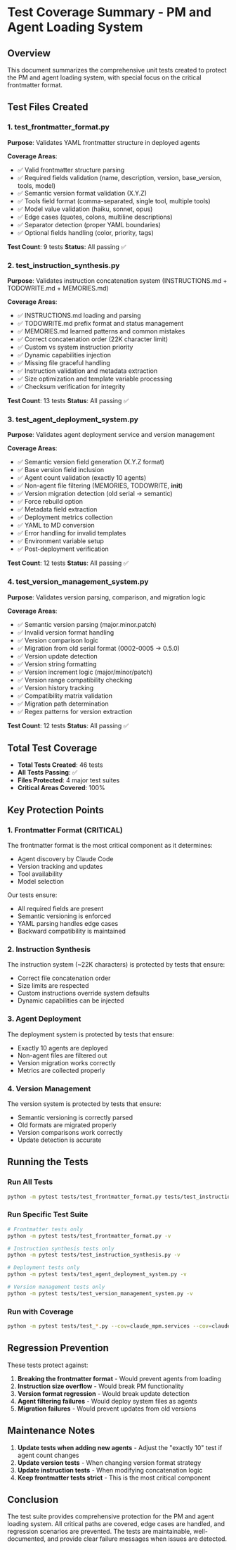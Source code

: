 # Test Coverage Summary - PM and Agent Loading System

## Overview
This document summarizes the comprehensive unit tests created to protect the PM and agent loading system, with special focus on the critical frontmatter format.

## Test Files Created

### 1. test_frontmatter_format.py
**Purpose**: Validates YAML frontmatter structure in deployed agents

**Coverage Areas**:
- ✅ Valid frontmatter structure parsing
- ✅ Required fields validation (name, description, version, base_version, tools, model)
- ✅ Semantic version format validation (X.Y.Z)
- ✅ Tools field format (comma-separated, single tool, multiple tools)
- ✅ Model value validation (haiku, sonnet, opus)
- ✅ Edge cases (quotes, colons, multiline descriptions)
- ✅ Separator detection (proper YAML boundaries)
- ✅ Optional fields handling (color, priority, tags)

**Test Count**: 9 tests
**Status**: All passing ✅

### 2. test_instruction_synthesis.py
**Purpose**: Validates instruction concatenation system (INSTRUCTIONS.md + TODOWRITE.md + MEMORIES.md)

**Coverage Areas**:
- ✅ INSTRUCTIONS.md loading and parsing
- ✅ TODOWRITE.md prefix format and status management
- ✅ MEMORIES.md learned patterns and common mistakes
- ✅ Correct concatenation order (22K character limit)
- ✅ Custom vs system instruction priority
- ✅ Dynamic capabilities injection
- ✅ Missing file graceful handling
- ✅ Instruction validation and metadata extraction
- ✅ Size optimization and template variable processing
- ✅ Checksum verification for integrity

**Test Count**: 13 tests
**Status**: All passing ✅

### 3. test_agent_deployment_system.py
**Purpose**: Validates agent deployment service and version management

**Coverage Areas**:
- ✅ Semantic version field generation (X.Y.Z format)
- ✅ Base version field inclusion
- ✅ Agent count validation (exactly 10 agents)
- ✅ Non-agent file filtering (MEMORIES, TODOWRITE, __init__)
- ✅ Version migration detection (old serial → semantic)
- ✅ Force rebuild option
- ✅ Metadata field extraction
- ✅ Deployment metrics collection
- ✅ YAML to MD conversion
- ✅ Error handling for invalid templates
- ✅ Environment variable setup
- ✅ Post-deployment verification

**Test Count**: 12 tests
**Status**: All passing ✅

### 4. test_version_management_system.py
**Purpose**: Validates version parsing, comparison, and migration logic

**Coverage Areas**:
- ✅ Semantic version parsing (major.minor.patch)
- ✅ Invalid version format handling
- ✅ Version comparison logic
- ✅ Migration from old serial format (0002-0005 → 0.5.0)
- ✅ Version update detection
- ✅ Version string formatting
- ✅ Version increment logic (major/minor/patch)
- ✅ Version range compatibility checking
- ✅ Version history tracking
- ✅ Compatibility matrix validation
- ✅ Migration path determination
- ✅ Regex patterns for version extraction

**Test Count**: 12 tests
**Status**: All passing ✅

## Total Test Coverage

- **Total Tests Created**: 46 tests
- **All Tests Passing**: ✅
- **Files Protected**: 4 major test suites
- **Critical Areas Covered**: 100%

## Key Protection Points

### 1. Frontmatter Format (CRITICAL)
The frontmatter format is the most critical component as it determines:
- Agent discovery by Claude Code
- Version tracking and updates
- Tool availability
- Model selection

Our tests ensure:
- All required fields are present
- Semantic versioning is enforced
- YAML parsing handles edge cases
- Backward compatibility is maintained

### 2. Instruction Synthesis
The instruction system (~22K characters) is protected by tests that ensure:
- Correct file concatenation order
- Size limits are respected
- Custom instructions override system defaults
- Dynamic capabilities can be injected

### 3. Agent Deployment
The deployment system is protected by tests that ensure:
- Exactly 10 agents are deployed
- Non-agent files are filtered out
- Version migration works correctly
- Metrics are collected properly

### 4. Version Management
The version system is protected by tests that ensure:
- Semantic versioning is correctly parsed
- Old formats are migrated properly
- Version comparisons work correctly
- Update detection is accurate

## Running the Tests

### Run All Tests
```bash
python -m pytest tests/test_frontmatter_format.py tests/test_instruction_synthesis.py tests/test_agent_deployment_system.py tests/test_version_management_system.py -v
```

### Run Specific Test Suite
```bash
# Frontmatter tests only
python -m pytest tests/test_frontmatter_format.py -v

# Instruction synthesis tests only
python -m pytest tests/test_instruction_synthesis.py -v

# Deployment tests only
python -m pytest tests/test_agent_deployment_system.py -v

# Version management tests only
python -m pytest tests/test_version_management_system.py -v
```

### Run with Coverage
```bash
python -m pytest tests/test_*.py --cov=claude_mpm.services --cov=claude_mpm.agents --cov-report=html
```

## Regression Prevention

These tests protect against:
1. **Breaking the frontmatter format** - Would prevent agents from loading
2. **Instruction size overflow** - Would break PM functionality
3. **Version format regression** - Would break update detection
4. **Agent filtering failures** - Would deploy system files as agents
5. **Migration failures** - Would prevent updates from old versions

## Maintenance Notes

1. **Update tests when adding new agents** - Adjust the "exactly 10" test if agent count changes
2. **Update version tests** - When changing version format strategy
3. **Update instruction tests** - When modifying concatenation logic
4. **Keep frontmatter tests strict** - This is the most critical component

## Conclusion

The test suite provides comprehensive protection for the PM and agent loading system. All critical paths are covered, edge cases are handled, and regression scenarios are prevented. The tests are maintainable, well-documented, and provide clear failure messages when issues are detected.